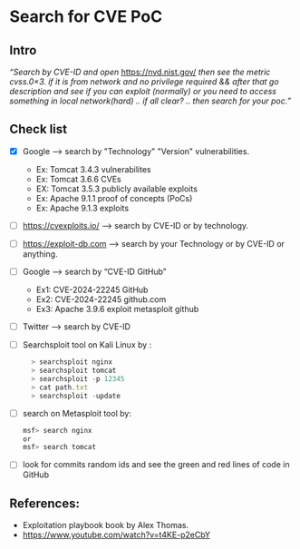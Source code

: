 # Search for CVE PoC

## **Intro**

*“Search by CVE-ID and open* https://nvd.nist.gov/ *then see the metric  cvss.0×3. if it is from network and no privilege required && after that go description and see if you can exploit (normally) or you need to access something in local network(hard) .. if all clear? .. then search for your poc.”*

## Check list

- [X] Google  —> search by "Technology" "Version" vulnerabilities.
   - Ex: Tomcat 3.4.3 vulnerabilites
   - Ex: Tomcat 3.6.6 CVEs
   - EX: Tomcat 3.5.3 publicly available exploits
   - Ex: Apache 9.1.1 proof of concepts (PoCs)
   - Ex: Apache 9.1.3 exploits
- [ ] https://cvexploits.io/ —> search by CVE-ID  or by technology.
- [ ] https://exploit-db.com —> search by your Technology or by CVE-ID or anything.
- [ ] Google —> search by “CVE-ID  GitHub”
    - Ex1: CVE-2024-22245 GitHub
    - Ex2: CVE-2024-22245 github.com
    - Ex3: Apache 3.9.6 exploit metasploit github
- [ ] Twitter —> search by CVE-ID
- [ ] Searchsploit tool on Kali Linux by :
    
  ```jsx
    > searchsploit nginx
    > searchsploit tomcat
    > searchsploit -p 12345
    > cat path.txt
    > searchsploit -update
  ```
- [ ] search on Metasploit tool by:
    
    ```jsx
    msf> search nginx 
    or 
    msf> search tomcat
    ```
    
- [ ] look for commits random ids and see the green and red lines of code in GitHub

## References:

- Exploitation playbook book by Alex Thomas.
- https://www.youtube.com/watch?v=t4KE-p2eCbY
